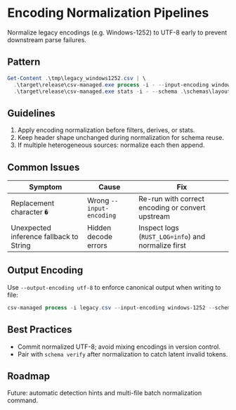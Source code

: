 # Encoding Normalization Pipelines

Normalize legacy encodings (e.g. Windows-1252) to UTF-8 early to prevent downstream parse failures.

## Pattern

```powershell
Get-Content .\tmp\legacy_windows1252.csv | \
  .\target\release\csv-managed.exe process -i - --input-encoding windows-1252 --schema .\schemas\layout-schema.yml | \
  .\target\release\csv-managed.exe stats -i - --schema .\schemas\layout-schema.yml -C amount
```

## Guidelines

1. Apply encoding normalization before filters, derives, or stats.
2. Keep header shape unchanged during normalization for schema reuse.
3. If multiple heterogeneous sources: normalize each then append.

## Common Issues

| Symptom | Cause | Fix |
|---------|-------|-----|
| Replacement character `�` | Wrong `--input-encoding` | Re-run with correct encoding or convert upstream |
| Unexpected inference fallback to String | Hidden decode errors | Inspect logs (`RUST_LOG=info`) and normalize first |

## Output Encoding

Use `--output-encoding utf-8` to enforce canonical output when writing to file:

```powershell
csv-managed process -i legacy.csv --input-encoding windows-1252 --schema layout-schema.yml -o normalized.csv --output-encoding utf-8
```

## Best Practices

- Commit normalized UTF-8; avoid mixing encodings in version control.
- Pair with `schema verify` after normalization to catch latent invalid tokens.

## Roadmap

Future: automatic detection hints and multi-file batch normalization command.
